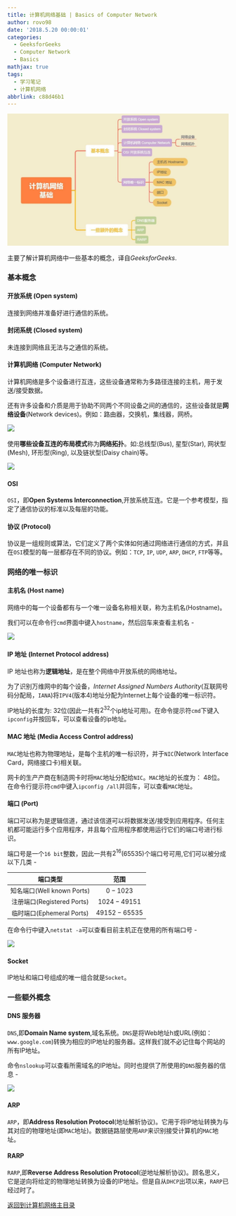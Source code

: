 ```yaml
---
title: 计算机网络基础 | Basics of Computer Network
author: rovo98
date: '2018.5.20 00:00:01'
categories:
  - GeeksforGeeks
  - Computer Network
  - Basics
mathjax: true
tags:
  - 学习笔记
  - 计算机网络
abbrlink: c88d46b1
---
```


![](/images/computer-networking/networking-basics.jpg)

主要了解计算机网络中一些基本的概念，译自*GeeksforGeeks*.

<!-- more -->

### 基本概念

#### 开放系统 (Open system)

连接到网络并准备好进行通信的系统。

#### 封闭系统 (Closed system)

未连接到网络且无法与之通信的系统。

#### 计算机网络 (Computer Network)

计算机网络是多个设备进行互连，这些设备通常称为多路径连接的主机，用于发送/接受数据。

还有许多设备和介质是用于协助不同两个不同设备之间的通信的，这些设备就是**网络设备**(Network devices)。例如：路由器，交换机，集线器，网桥。

![](Computer-Networking-Diagram.png)

使用**哪些设备互连的布局模式**称为**网络拓扑**。如:总线型(Bus), 星型(Star), 网状型(Mesh), 环形型(Ring), 以及链状型(Daisy chain)等。

![](Network-Topology-Diagram.png)
#### OSI

``OSI``，即**Open Systems Interconnection**,开放系统互连。它是一个参考模型，指定了通信协议的标准以及每层的功能。

#### 协议 (Protocol)

协议是一组规则或算法，它们定义了两个实体如何通过网络进行通信的方式，并且在``OSI``模型的每一层都存在不同的协议。例如：``TCP``, ``IP``, ``UDP``, ``ARP``, ``DHCP``, ``FTP``等等。

### 网络的唯一标识

#### 主机名 (Host name)

网络中的每一个设备都有与一个唯一设备名称相关联，称为主机名(Hostname)。

我们可以在命令行``cmd``界面中键入``hostname``，然后回车来查看主机名 - 

![](hostname.png)

#### IP 地址 (Internet Protocol address)

IP 地址也称为**逻辑地址**，是在整个网络中开放系统的网络地址。

为了识别万维网中的每个设备，*Internet Assigned Numbers Authority*(互联网号码分配局，``IANA``)将``IPV4``(版本4)地址分配为Internet上每个设备的唯一标识符。

IP地址的长度为: 32位(因此一共有$2^32$个ip地址可用)。在命令提示符``cmd``下键入``ipconfig``并按回车，可以查看设备的ip地址。

#### MAC 地址 (Media Access Control address)

``MAC``地址也称为物理地址，是每个主机的唯一标识符，并于``NIC``(Network Interface Card，网络接口卡)相关联。

网卡的生产产商在制造网卡时将``MAC``地址分配给``NIC``。``MAC``地址的长度为： 48位。在命令行提示符``cmd``中键入``ipconfig /all``并回车，可以查看``MAC``地址。

#### 端口 (Port)

端口可以称为是逻辑信道，通过该信道可以将数据发送/接受到应用程序。任何主机都可能运行多个应用程序，并且每个应用程序都使用运行它们的端口号进行标识。

端口号是一个``16 bit``整数，因此一共有$2^16$(65535)个端口号可用,它们可以被分成以下几类 - 

|端口类型|范围|
|:---:|:----:|
|知名端口(Well known Ports)|$0 - 1023$|
|注册端口(Registered Ports)|$1024 - 49151$|
|临时端口(Ephemeral Ports)|$49152 - 65535$|

在命令行中键入``netstat -a``可以查看目前主机正在使用的所有端口号 - 

![](ports.png)

#### Socket

IP地址和端口号组成的唯一组合就是``Socket``。

### 一些额外概念

#### DNS 服务器

``DNS``,即**Domain Name system**,域名系统。``DNS``是将Web地址h或URL(例如： ``www.google.com``)转换为相应的IP地址的服务器。这样我们就不必记住每个网站的所有IP地址。

命令``nslookup``可以查看所需域名的IP地址。同时也提供了所使用的``DNS``服务器的信息 - 

![](dns.png)

#### ARP

``ARP``，即**Address Resolution Protocol**(地址解析协议)。它用于将IP地址转换为与其对应的物理地址(即``MAC``地址)。数据链路层使用``ARP``来识别接受计算机的``MAC``地址。

#### RARP

``RARP``,即**Reverse Address Resolution Protocol**(逆地址解析协议)。顾名思义，它是逆向将给定的物理地址转换为设备的IP地址。但是自从``DHCP``出项以来，``RARP``已经过时了。


[返回到计算机网络主目录](/posts/7fc520f1)

